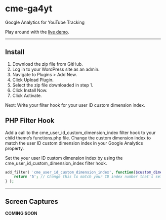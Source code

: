 # cme-ga4yt

 Google Analytics for YouTube Tracking
 
 Play around with the [live demo](https://caughtmyeyedev.000webhostapp.com/youtube-video-tracking).

---

## Install

1. Download the zip file from GitHub.
1. Log in to your WordPress site as an admin.
1. Navigate to Plugins > Add New.
1. Click Upload Plugin.
1. Select the zip file downloaded in step 1.
1. Click Install Now.
1. Click Activate.

Next: Write your filter hook for your user ID custom dimension index.

## PHP Filter Hook

Add a call to the cme_user_id_custom_dimension_index filter hook to your child theme’s functions.php file. Change the custom dimension index to match the user ID custom dimension index in your Google Analytics property.

Set the your user ID custom dimension index by using the cme_user_id_custom_dimension_index filter hook.

```php
add_filter( 'cme_user_id_custom_dimension_index', function($custom_dimension_index) {
	return '5'; // Change this to match your CD index number that's set in GA.
} );

```

---

## Screen Captures

**COMING SOON**
